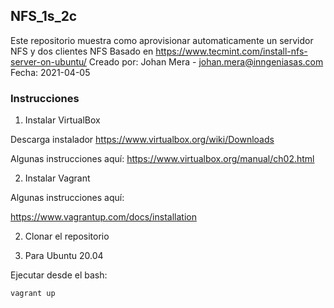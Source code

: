## NFS_1s_2c


Este repositorio muestra como aprovisionar automaticamente un servidor NFS y dos clientes NFS
Basado en https://www.tecmint.com/install-nfs-server-on-ubuntu/
Creado por: Johan Mera - johan.mera@inngeniasas.com
Fecha: 2021-04-05

### Instrucciones

1. Instalar VirtualBox

Descarga instalador
https://www.virtualbox.org/wiki/Downloads

Algunas instrucciones aquí:
https://www.virtualbox.org/manual/ch02.html

2. Instalar Vagrant 

Algunas instrucciones aquí:

https://www.vagrantup.com/docs/installation

2. Clonar el repositorio

3. Para Ubuntu 20.04

Ejecutar desde el bash:

<code>vagrant up</code>
